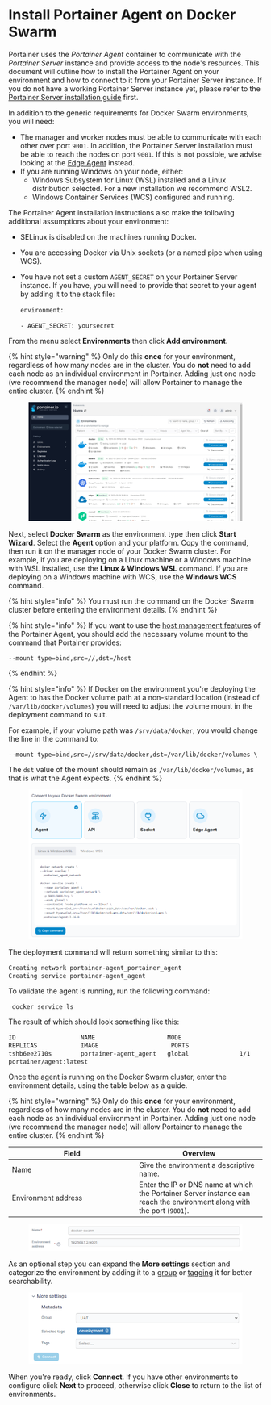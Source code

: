 # Install Portainer Agent on Docker Swarm

Portainer uses the _Portainer Agent_ container to communicate with the _Portainer Server_ instance and provide access to the node's resources. This document will outline how to install the Portainer Agent on your environment and how to connect to it from your Portainer Server instance. If you do not have a working Portainer Server instance yet, please refer to the [Portainer Server installation guide](../../../../start/install/server/swarm/linux.md) first.

In addition to the generic requirements for Docker Swarm environments, you will need:

* The manager and worker nodes must be able to communicate with each other over port `9001`. In addition, the Portainer Server installation must be able to reach the nodes on port `9001`. If this is not possible, we advise looking at the [Edge Agent](edge.md) instead.
* If you are running Windows on your node, either:
  * Windows Subsystem for Linux (WSL) installed and a Linux distribution selected. For a new installation we recommend WSL2.
  * Windows Container Services (WCS) configured and running.

The Portainer Agent installation instructions also make the following additional assumptions about your environment:

* SELinux is disabled on the machines running Docker.
* You are accessing Docker via Unix sockets (or a named pipe when using WCS).
*   You have not set a custom `AGENT_SECRET` on your Portainer Server instance. If you have, you will need to provide that secret to your agent by adding it to the stack file:

    `environment:`

    &#x20; `- AGENT_SECRET: yoursecret`

From the menu select **Environments** then click **Add environment**.

{% hint style="warning" %}
Only do this **once** for your environment, regardless of how many nodes are in the cluster. You do **not** need to add each node as an individual environment in Portainer. Adding just one node (we recommend the manager node) will allow Portainer to manage the entire cluster.
{% endhint %}

<figure><img src="../../../../.gitbook/assets/2.18-environments-add.gif" alt=""><figcaption></figcaption></figure>

Next, select **Docker Swarm** as the environment type then click **Start Wizard**. Select the **Agent** option and your platform. Copy the command, then run it on the manager node of your Docker Swarm cluster. For example, if you are deploying on a Linux machine or a Windows machine with WSL installed, use the **Linux & Windows WSL** command. If you are deploying on a Windows machine with WCS, use the **Windows WCS** command.

{% hint style="info" %}
You must run the command on the Docker Swarm cluster before entering the environment details.
{% endhint %}

{% hint style="info" %}
If you want to use the [host management features](../../../../user/docker/swarm/setup.md#host-and-filesystem) of the Portainer Agent, you should add the necessary volume mount to the command that Portainer provides:

```
--mount type=bind,src=//,dst=/host
```
{% endhint %}

{% hint style="info" %}
If Docker on the environment you're deploying the Agent to has the Docker volume path at a non-standard location (instead of `/var/lib/docker/volumes`) you will need to adjust the volume mount in the deployment command to suit.&#x20;

For example, if your volume path was `/srv/data/docker`, you would change the line in the command to:

```
--mount type=bind,src=//srv/data/docker,dst=/var/lib/docker/volumes \
```

The `dst` value of the mount should remain as `/var/lib/docker/volumes`, as that is what the Agent expects.
{% endhint %}

<figure><img src="../../../../.gitbook/assets/2.16-environments-add-swarm-agent.png" alt=""><figcaption></figcaption></figure>

The deployment command will return something similar to this:

```
Creating network portainer-agent_portainer_agent
Creating service portainer-agent_agent
```

To validate the agent is running,  run the following command:

```
 docker service ls
```

The result of which should look something like this:

```
ID                  NAME                    MODE                REPLICAS            IMAGE                    PORTS
tshb6ee2710s        portainer-agent_agent   global              1/1                 portainer/agent:latest
```

Once the agent is running on the Docker Swarm cluster, enter the environment details, using the table below as a guide.

{% hint style="warning" %}
Only do this **once** for your environment, regardless of how many nodes are in the cluster. You do **not** need to add each node as an individual environment in Portainer. Adding just one node (we recommend the manager node) will allow Portainer to manage the entire cluster.
{% endhint %}

<table><thead><tr><th width="238">Field</th><th>Overview</th></tr></thead><tbody><tr><td>Name</td><td>Give the environment a descriptive name.</td></tr><tr><td>Environment address</td><td>Enter the IP or DNS name at which the Portainer Server instance can reach the environment along with the port (<code>9001</code>).</td></tr></tbody></table>

<figure><img src="../../../../.gitbook/assets/2.15-environments-add-swarm-agent-config.png" alt=""><figcaption></figcaption></figure>

As an optional step you can expand the **More settings** section and categorize the environment by adding it to a [group](../../groups.md) or [tagging](../../tags.md) it for better searchability.

<figure><img src="../../../../.gitbook/assets/2.18-environments-add-docker-moresettings.png" alt=""><figcaption></figcaption></figure>

When you're ready, click **Connect**. If you have other environments to configure click **Next** to proceed, otherwise click **Close** to return to the list of environments.
